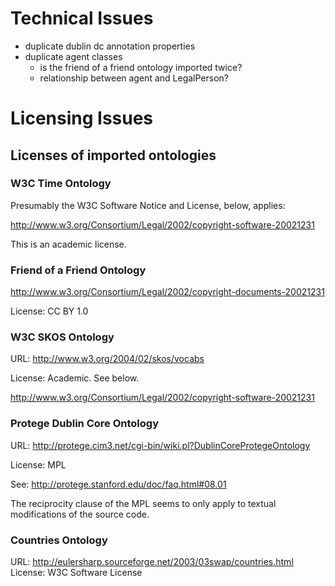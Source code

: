# Technical Issues

- duplicate dublin dc annotation properties
- duplicate agent classes
	- is the friend of a friend ontology imported twice?
	- relationship between agent and LegalPerson?

# Licensing Issues

## Licenses of imported ontologies

### W3C Time Ontology

Presumably the W3C Software Notice and License, below, applies:

http://www.w3.org/Consortium/Legal/2002/copyright-software-20021231

This is an academic license.

### Friend of a Friend Ontology

http://www.w3.org/Consortium/Legal/2002/copyright-documents-20021231

License: CC BY 1.0

### W3C SKOS Ontology

URL:  http://www.w3.org/2004/02/skos/vocabs

License: Academic.  See below.

http://www.w3.org/Consortium/Legal/2002/copyright-software-20021231

### Protege Dublin Core Ontology

URL: http://protege.cim3.net/cgi-bin/wiki.pl?DublinCoreProtegeOntology

License:  MPL

See: http://protege.stanford.edu/doc/faq.html#08.01

The reciprocity clause of the MPL seems to only apply to textual modifications of the source code.

### Countries Ontology

URL: http://eulersharp.sourceforge.net/2003/03swap/countries.html
License: W3C Software License






